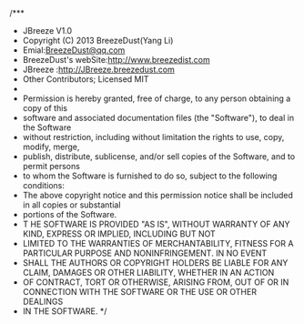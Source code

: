 /***
*   JBreeze V1.0
*   Copyright (C) 2013 BreezeDust(Yang Li) 
*   Emial:BreezeDust@qq.com
*   BreezeDust's webSite:http://www.breezedist.com
*   JBreeze :http://JBreeze.breezedust.com
*   Other Contributors; Licensed MIT
*
*   Permission is hereby granted, free of charge, to any person obtaining a copy of this 
*   software and associated documentation files (the "Software"), to deal in the Software 
*   without restriction, including without limitation the rights to use, copy, modify, merge, 
*   publish, distribute, sublicense, and/or sell copies of the Software, and to permit persons 
*   to whom the Software is furnished to do so, subject to the following conditions:
*   The above copyright notice and this permission notice shall be included in all copies or substantial 
*   portions of the Software.
*   T  HE SOFTWARE IS PROVIDED "AS IS", WITHOUT WARRANTY OF ANY KIND, EXPRESS OR IMPLIED, INCLUDING BUT NOT 
*   LIMITED TO THE WARRANTIES OF MERCHANTABILITY, FITNESS FOR A PARTICULAR PURPOSE AND NONINFRINGEMENT. IN NO EVENT 
*   SHALL THE AUTHORS OR COPYRIGHT HOLDERS BE LIABLE FOR ANY CLAIM, DAMAGES OR OTHER LIABILITY, WHETHER IN AN ACTION 
*   OF CONTRACT, TORT OR OTHERWISE, ARISING FROM, OUT OF OR IN CONNECTION WITH THE SOFTWARE OR THE USE OR OTHER DEALINGS 
*   IN THE SOFTWARE.
*/